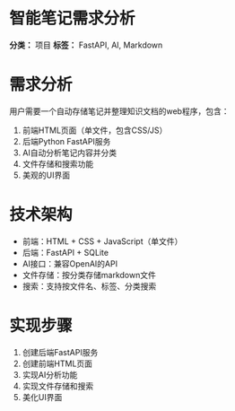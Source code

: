 # 智能笔记需求分析
**分类：** 项目
**标签：** FastAPI, AI, Markdown

# 需求分析
用户需要一个自动存储笔记并整理知识文档的web程序，包含：
1. 前端HTML页面（单文件，包含CSS/JS）
2. 后端Python FastAPI服务
3. AI自动分析笔记内容并分类
4. 文件存储和搜索功能
5. 美观的UI界面

# 技术架构
- 前端：HTML + CSS + JavaScript（单文件）
- 后端：FastAPI + SQLite
- AI接口：兼容OpenAI的API
- 文件存储：按分类存储markdown文件
- 搜索：支持按文件名、标签、分类搜索

# 实现步骤
1. 创建后端FastAPI服务
2. 创建前端HTML页面
3. 实现AI分析功能
4. 实现文件存储和搜索
5. 美化UI界面